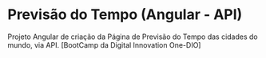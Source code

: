 # Previsão do Tempo (Angular - API)



Projeto Angular de criação da Página de Previsão do Tempo das cidades do mundo, via API. [BootCamp da Digital Innovation One-DIO]

